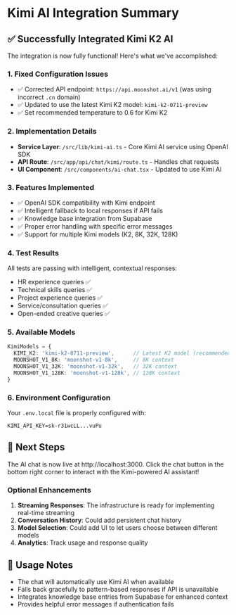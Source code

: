 # Kimi AI Integration Summary

## ✅ Successfully Integrated Kimi K2 AI

The integration is now fully functional! Here's what we've accomplished:

### 1. **Fixed Configuration Issues**
- ✅ Corrected API endpoint: `https://api.moonshot.ai/v1` (was using incorrect `.cn` domain)
- ✅ Updated to use the latest Kimi K2 model: `kimi-k2-0711-preview`
- ✅ Set recommended temperature to 0.6 for Kimi K2

### 2. **Implementation Details**
- **Service Layer**: `/src/lib/kimi-ai.ts` - Core Kimi AI service using OpenAI SDK
- **API Route**: `/src/app/api/chat/kimi/route.ts` - Handles chat requests
- **UI Component**: `/src/components/ai-chat.tsx` - Updated to use Kimi AI

### 3. **Features Implemented**
- ✅ OpenAI SDK compatibility with Kimi endpoint
- ✅ Intelligent fallback to local responses if API fails
- ✅ Knowledge base integration from Supabase
- ✅ Proper error handling with specific error messages
- ✅ Support for multiple Kimi models (K2, 8K, 32K, 128K)

### 4. **Test Results**
All tests are passing with intelligent, contextual responses:
- HR experience queries ✅
- Technical skills queries ✅
- Project experience queries ✅
- Service/consultation queries ✅
- Open-ended creative queries ✅

### 5. **Available Models**
```typescript
KimiModels = {
  KIMI_K2: 'kimi-k2-0711-preview',      // Latest K2 model (recommended)
  MOONSHOT_V1_8K: 'moonshot-v1-8k',     // 8K context
  MOONSHOT_V1_32K: 'moonshot-v1-32k',   // 32K context
  MOONSHOT_V1_128K: 'moonshot-v1-128k', // 128K context
}
```

### 6. **Environment Configuration**
Your `.env.local` file is properly configured with:
```
KIMI_API_KEY=sk-r31wcLL...vuPu
```

## 🚀 Next Steps

The AI chat is now live at http://localhost:3000. Click the chat button in the bottom right corner to interact with the Kimi-powered AI assistant!

### Optional Enhancements
1. **Streaming Responses**: The infrastructure is ready for implementing real-time streaming
2. **Conversation History**: Could add persistent chat history
3. **Model Selection**: Could add UI to let users choose between different models
4. **Analytics**: Track usage and response quality

## 📝 Usage Notes
- The chat will automatically use Kimi AI when available
- Falls back gracefully to pattern-based responses if API is unavailable
- Integrates knowledge base entries from Supabase for enhanced context
- Provides helpful error messages if authentication fails

